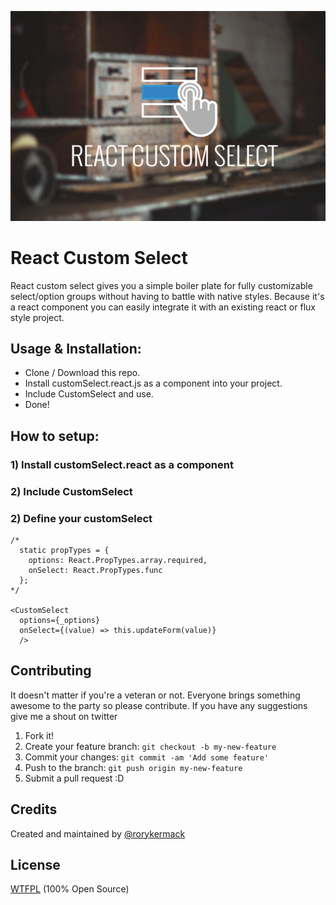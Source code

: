 ![Redux Custom Select Header](/readme-header.jpg?raw=true)

# React Custom Select
React custom select gives you a simple boiler plate for fully customizable select/option groups without having to battle with native styles. Because it's a react component you can easily integrate it with an existing react or flux style project.


## Usage & Installation:
* Clone / Download this repo. <br/>
* Install customSelect.react.js as a component into your project. <br/>
* Include CustomSelect and use.
* Done!

## How to setup: <br/>
### 1) Install customSelect.react as a component<br/>
### 2) Include CustomSelect<br/>
### 2) Define your customSelect
```
/*
  static propTypes = {
    options: React.PropTypes.array.required,
    onSelect: React.PropTypes.func
  };
*/

<CustomSelect
  options={_options}
  onSelect={(value) => this.updateForm(value)}
  />
```

## Contributing
It doesn't matter if you're a veteran or not. Everyone brings something awesome to the party so please contribute.
If you have any suggestions give me a shout on twitter<br/>
1. Fork it! <br/>
2. Create your feature branch: `git checkout -b my-new-feature` <br/>
3. Commit your changes: `git commit -am 'Add some feature'` <br/>
4. Push to the branch: `git push origin my-new-feature` <br/>
5. Submit a pull request :D <br/>

## Credits
Created and maintained by [@rorykermack](https://twitter.com/@rorykermack)
## License
[WTFPL](http://www.wtfpl.net/) (100% Open Source)
